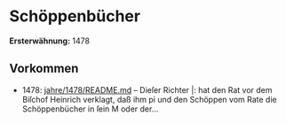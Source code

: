 # Schöppenbücher

**Ersterwähnung:** 1478

## Vorkommen
- 1478: [jahre/1478/README.md](../jahre/1478/README.md) – Dieſer Richter
|: hat den Rat vor dem Biſchof Heinrich verklagt, daß ihm
pi und den Schöppen vom Rate die Schöppenbücher in ſein
M oder der...

